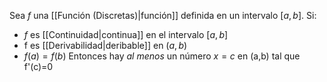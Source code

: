 Sea $f$ una [[Función (Discretas)|función]] definida en un intervalo $[a,b]$.
Si:
- $f$ es [[Continuidad|continua]] en el intervalo $[a,b]$
- f es [[Derivabilidad|deribable]] en $(a,b)$
- $f(a)=f(b)$
Entonces hay *al menos* un número $x=c$ en (a,b) tal que f'(c)=0